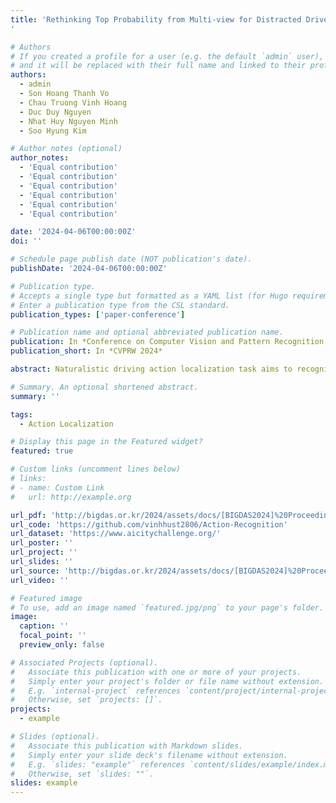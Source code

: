 ```yaml
---
title: 'Rethinking Top Probability from Multi-view for Distracted Driver Behaviour Localization
'

# Authors
# If you created a profile for a user (e.g. the default `admin` user), write the username (folder name) here
# and it will be replaced with their full name and linked to their profile.
authors:
  - admin
  - Son Hoang Thanh Vo
  - Chau Truong Vinh Hoang
  - Duc Duy Nguyen
  - Nhat Huy Nguyen Minh
  - Soo Hyung Kim

# Author notes (optional)
author_notes:
  - 'Equal contribution'
  - 'Equal contribution'
  - 'Equal contribution'
  - 'Equal contribution'
  - 'Equal contribution'
  - 'Equal contribution'

date: '2024-04-06T00:00:00Z'
doi: ''

# Schedule page publish date (NOT publication's date).
publishDate: '2024-04-06T00:00:00Z'

# Publication type.
# Accepts a single type but formatted as a YAML list (for Hugo requirements).
# Enter a publication type from the CSL standard.
publication_types: ['paper-conference']

# Publication name and optional abbreviated publication name.
publication: In *Conference on Computer Vision and Pattern Recognition Workshop 2024*
publication_short: In *CVPRW 2024* 

abstract: Naturalistic driving action localization task aims to recognize and comprehend human behaviors and actions from video data captured during realworld driving scenarios. Previous studies have shown great action localization performance by applying a recognition model followed by probability-based post-processing. Nevertheless, the probabilities provided by the recognition model frequently contain confused information causing challenge for postprocessing. In this work, we adopt an action recognition model based on selfsupervise learning to detect distracted activities and give potential action probabilities. Subsequently, a constraint ensemble strategy takes advantages of multi-camera views to provide robust predictions. Finally, we introduce a conditional post-processing operation to locate distracted behaviours and action temporal boundaries precisely. Experimenting on test set A2, our method obtains the sixth position on the public leaderboard of track 3 of the 2024 AI City Challenge.

# Summary. An optional shortened abstract.
summary: ''

tags:
  - Action Localization

# Display this page in the Featured widget?
featured: true

# Custom links (uncomment lines below)
# links:
# - name: Custom Link
#   url: http://example.org

url_pdf: 'http://bigdas.or.kr/2024/assets/docs/[BIGDAS2024]%20Proceedings.pdf'
url_code: 'https://github.com/vinhhust2806/Action-Recognition'
url_dataset: 'https://www.aicitychallenge.org/'
url_poster: ''
url_project: ''
url_slides: ''
url_source: 'http://bigdas.or.kr/2024/assets/docs/[BIGDAS2024]%20Proceedings.pdf'
url_video: ''

# Featured image
# To use, add an image named `featured.jpg/png` to your page's folder.
image:
  caption: ''
  focal_point: ''
  preview_only: false

# Associated Projects (optional).
#   Associate this publication with one or more of your projects.
#   Simply enter your project's folder or file name without extension.
#   E.g. `internal-project` references `content/project/internal-project/index.md`.
#   Otherwise, set `projects: []`.
projects:
  - example

# Slides (optional).
#   Associate this publication with Markdown slides.
#   Simply enter your slide deck's filename without extension.
#   E.g. `slides: "example"` references `content/slides/example/index.md`.
#   Otherwise, set `slides: ""`.
slides: example
---
```


